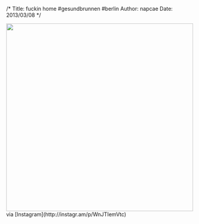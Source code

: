 /*
Title: fuckin home #gesundbrunnen #berlin
Author: napcae
Date: 2013/03/08
*/

<img src="http://distilleryimage4.s3.amazonaws.com/3cedeeb6883711e2b05122000a1f92cb_7.jpg" width="500" class="img-polaroid"/>  
via [Instagram](http://instagr.am/p/WnJTIemVtc)
